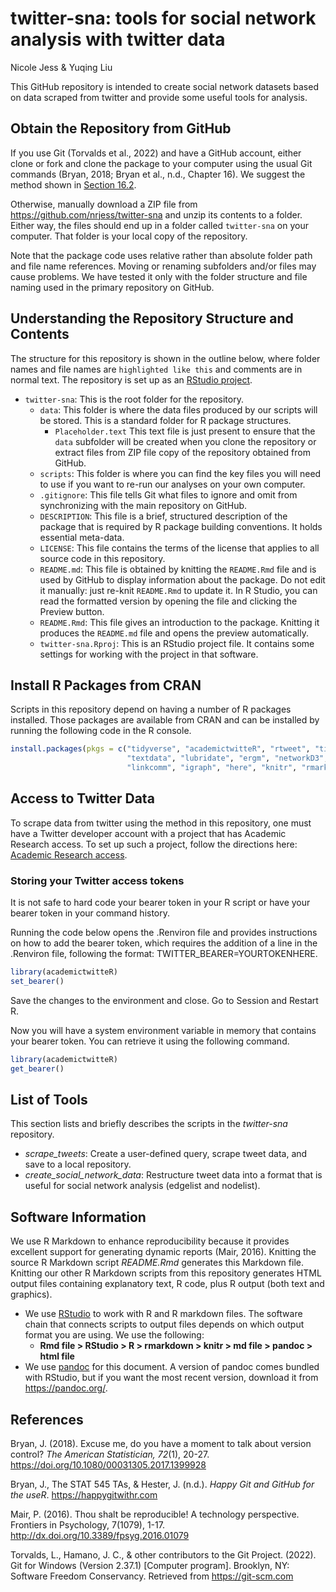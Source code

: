 twitter-sna: tools for social network analysis with twitter data
================
Nicole Jess & Yuqing Liu

<!-- README.md is generated from README.Rmd. Please edit that file -->

This GitHub repository is intended to create social network datasets
based on data scraped from twitter and provide some useful tools for
analysis.

## Obtain the Repository from GitHub

If you use Git (Torvalds et al., 2022) and have a GitHub account, either
clone or fork and clone the package to your computer using the usual Git
commands (Bryan, 2018; Bryan et al., n.d., Chapter 16). We suggest the
method shown in [Section
16.2](https://happygitwithr.com/existing-github-first.html#rstudio-ide-1).

Otherwise, manually download a ZIP file from
<https://github.com/nrjess/twitter-sna> and unzip its contents to a
folder. Either way, the files should end up in a folder called
`twitter-sna` on your computer. That folder is your local copy of the
repository.

Note that the package code uses relative rather than absolute folder
path and file name references. Moving or renaming subfolders and/or
files may cause problems. We have tested it only with the folder
structure and file naming used in the primary repository on GitHub.

## Understanding the Repository Structure and Contents

The structure for this repository is shown in the outline below, where
folder names and file names are `highlighted like this` and comments are
in normal text. The repository is set up as an [RStudio
project](https://support.rstudio.com/hc/en-us/articles/200526207-Using-RStudio-Projects).

- `twitter-sna`: This is the root folder for the repository.
  - `data`: This folder is where the data files produced by our scripts
    will be stored. This is a standard folder for R package structures.
    - `Placeholder.text` This text file is just present to ensure that
      the `data` subfolder will be created when you clone the repository
      or extract files from ZIP file copy of the repository obtained
      from GitHub.
  - `scripts`: This folder is where you can find the key files you will
    need to use if you want to re-run our analyses on your own computer.
  - `.gitignore`: This file tells Git what files to ignore and omit from
    synchronizing with the main repository on GitHub.
  - `DESCRIPTION`: This file is a brief, structured description of the
    package that is required by R package building conventions. It holds
    essential meta-data.
  - `LICENSE`: This file contains the terms of the license that applies
    to all source code in this repository.
  - `README.md`: This file is obtained by knitting the `README.Rmd` file
    and is used by GitHub to display information about the package. Do
    not edit it manually: just re-knit `README.Rmd` to update it. In R
    Studio, you can read the formatted version by opening the file and
    clicking the Preview button.
  - `README.Rmd`: This file gives an introduction to the package.
    Knitting it produces the `README.md` file and opens the preview
    automatically.
  - `twitter-sna.Rproj`: This is an RStudio project file. It contains
    some settings for working with the project in that software.

## Install R Packages from CRAN

Scripts in this repository depend on having a number of R packages
installed. Those packages are available from CRAN and can be installed
by running the following code in the R console.

``` r
install.packages(pkgs = c("tidyverse", "academictwitteR", "rtweet", "tidytags",
                          "textdata", "lubridate", "ergm", "networkD3", 
                          "linkcomm", "igraph", "here", "knitr", "rmarkdown"))
```

## Access to Twitter Data

To scrape data from twitter using the method in this repository, one
must have a Twitter developer account with a project that has Academic
Research access. To set up such a project, follow the directions here:
[Academic Research
access](https://developer.twitter.com/en/products/twitter-api/academic-research).

### Storing your Twitter access tokens

It is not safe to hard code your bearer token in your R script or have
your bearer token in your command history.

Running the code below opens the .Renviron file and provides
instructions on how to add the bearer token, which requires the addition
of a line in the .Renviron file, following the format:
TWITTER_BEARER=YOURTOKENHERE.

``` r
library(academictwitteR)
set_bearer()
```

Save the changes to the environment and close. Go to Session and Restart
R.

Now you will have a system environment variable in memory that contains
your bearer token. You can retrieve it using the following command.

``` r
library(academictwitteR)
get_bearer()
```

## List of Tools

This section lists and briefly describes the scripts in the
*twitter-sna* repository.

- *scrape_tweets*: Create a user-defined query, scrape tweet data, and
  save to a local repository.
- *create_social_network_data*: Restructure tweet data into a format
  that is useful for social network analysis (edgelist and nodelist).

## Software Information

We use R Markdown to enhance reproducibility because it provides
excellent support for generating dynamic reports (Mair, 2016). Knitting
the source R Markdown script *README.Rmd* generates this Markdown file.
Knitting our other R Markdown scripts from this repository generates
HTML output files containing explanatory text, R code, plus R output
(both text and graphics).

- We use [RStudio](www.rstudio.org) to work with R and R markdown files.
  The software chain that connects scripts to output files depends on
  which output format you are using. We use the following:
  - **Rmd file \> RStudio \> R \> rmarkdown \> knitr \> md file \>
    pandoc \> html file**
- We use [pandoc](https://pandoc.org) for this document. A version of
  pandoc comes bundled with RStudio, but if you want the most recent
  version, download it from <https://pandoc.org/>.

## References

Bryan, J. (2018). Excuse me, do you have a moment to talk about version
control? *The American Statistician, 72*(1), 20-27.
<https://doi.org/10.1080/00031305.2017.1399928>

Bryan, J., The STAT 545 TAs, & Hester, J. (n.d.). *Happy Git and GitHub
for the useR*. <https://happygitwithr.com>

Mair, P. (2016). Thou shalt be reproducible! A technology perspective.
Frontiers in Psychology, 7(1079), 1-17.
<http://dx.doi.org/10.3389/fpsyg.2016.01079>

Torvalds, L., Hamano, J. C., & other contributors to the Git Project.
(2022). Git for Windows (Version 2.37.1) \[Computer program\]. Brooklyn,
NY: Software Freedom Conservancy. Retrieved from <https://git-scm.com>
